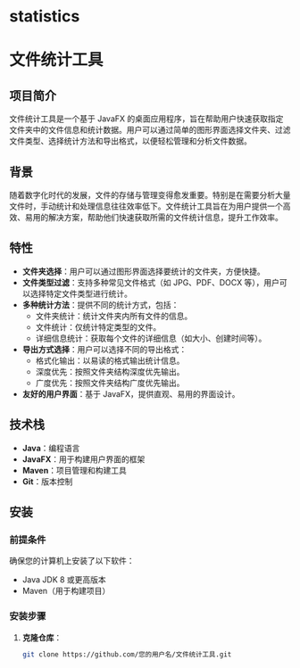 # statistics

# 文件统计工具

## 项目简介

文件统计工具是一个基于 JavaFX 的桌面应用程序，旨在帮助用户快速获取指定文件夹中的文件信息和统计数据。用户可以通过简单的图形界面选择文件夹、过滤文件类型、选择统计方法和导出格式，以便轻松管理和分析文件数据。

## 背景

随着数字化时代的发展，文件的存储与管理变得愈发重要。特别是在需要分析大量文件时，手动统计和处理信息往往效率低下。文件统计工具旨在为用户提供一个高效、易用的解决方案，帮助他们快速获取所需的文件统计信息，提升工作效率。

## 特性

- **文件夹选择**：用户可以通过图形界面选择要统计的文件夹，方便快捷。
- **文件类型过滤**：支持多种常见文件格式（如 JPG、PDF、DOCX 等），用户可以选择特定文件类型进行统计。
- **多种统计方法**：提供不同的统计方式，包括：
  - 文件夹统计：统计文件夹内所有文件的信息。
  - 文件统计：仅统计特定类型的文件。
  - 详细信息统计：获取每个文件的详细信息（如大小、创建时间等）。
- **导出方式选择**：用户可以选择不同的导出格式：
  - 格式化输出：以易读的格式输出统计信息。
  - 深度优先：按照文件夹结构深度优先输出。
  - 广度优先：按照文件夹结构广度优先输出。
- **友好的用户界面**：基于 JavaFX，提供直观、易用的界面设计。

## 技术栈

- **Java**：编程语言
- **JavaFX**：用于构建用户界面的框架
- **Maven**：项目管理和构建工具
- **Git**：版本控制

## 安装

### 前提条件

确保您的计算机上安装了以下软件：

- Java JDK 8 或更高版本
- Maven（用于构建项目）

### 安装步骤

1. **克隆仓库**：

   ```bash
   git clone https://github.com/您的用户名/文件统计工具.git
